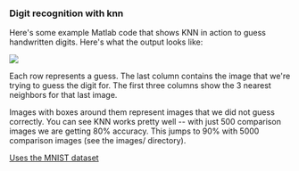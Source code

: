### Digit recognition with knn

Here's some example Matlab code that shows KNN in action to guess handwritten digits. Here's what the output looks like:

![](https://github.com/egonSchiele/grokking_algorithms/blob/master/10_knn/images/17_correct_500_comparisons.png)

Each row represents a guess. The last column contains the image that we're trying to guess the digit for. The first three columns show the 3 nearest neighbors for that last image.

Images with boxes around them represent images that we did not guess correctly. You can see KNN works pretty well -- with just 500 comparison images we are getting 80% accuracy. This jumps to 90% with 5000 comparison images (see the images/ directory).

[Uses the MNIST dataset](http://yann.lecun.com/exdb/mnist/)
